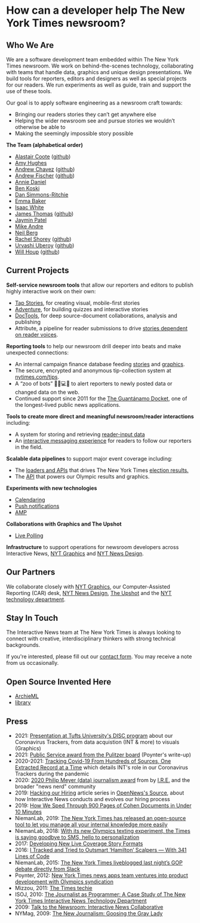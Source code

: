 # How can a developer help The New York Times newsroom?

## Who We Are
We are a software development team embedded within The New York Times newsroom. We work on behind-the-scenes technology, collaborating with teams that handle data, graphics and unique design presentations. We build tools for reporters, editors and designers as well as special projects for our readers.  We run experiments as well as guide, train and support the use of these tools.

Our goal is to apply software engineering as a newsroom craft towards:
- Bringing our readers stories they can’t get anywhere else
- Helping the wider newsroom see and pursue stories we wouldn’t otherwise be able to 
- Making the seemingly impossible story possible

**The Team (alphabetical order)**

  * [Alastair Coote](https://twitter.com/_alastair) ([github](https://github.com/alastaircoote))
  * [Amy Hughes](https://github.com/amykatherinehughes)
  * [Andrew Chavez](https://twitter.com/adchavez) ([github](https://github.com/achavez))
  * [Andrew Fischer](https://twitter.com/ndrewfischer) ([github](https://github.com/afischer))
  * [Annie Daniel](https://github.com/anniedaniel)
  * [Ben Koski](https://github.com/bkoski)
  * [Dan Simmons-Ritchie](https://github.com/simmonsritchie)
  * [Emma Baker](https://github.com/emlorraine)
  * [Isaac White](https://github.com/isaacwhite)
  * [James Thomas](https://www.nytimes.com/by/james-thomas) ([github](https://github.com/parisminton))
  * [Jaymin Patel](https://github.com/jayminkapish)
  * [Mike Andre](https://github.com/mtandre)
  * [Neil Berg](https://github.com/neil-berg)
  * [Rachel Shorey](https://www.nytimes.com/by/rachel-shorey)  ([github](https://github.com/rshorey))
  * [Urvashi Uberoy](https://twitter.com/urvashiuberoy) ([github](https://github.com/uuberoy))
  * [Will Houp](https://twitter.com/williamhoup) ([github](https://github.com/willhoup))

## Current Projects

**Self-service newsroom tools** that allow our reporters and editors to publish highly interactive work on their own:
  * [Tap Stories](https://www.nytimes.com/interactive/2023/09/20/multimedia/norway-library-boat-bookstore.html), for creating visual, mobile-first stories
  * [Adventure](https://www.nytimes.com/interactive/2022/science/is-pluto-a-planet.html), for building quizzes and interactive stories
  * [DocTools](https://www.nytimes.com/interactive/2023/06/09/us/trump-indictment-document-annotated.html), for deep source-document collaborations, analysis and publishing 
  * Attribute, a pipeline for reader submissions to drive [stories dependent on reader voices](https://www.nytimes.com/interactive/2020/world/coronavirus-health-care-workers.html).

**Reporting tools** to help our newsroom drill deeper into beats and make unexpected connections:
  * An internal campaign finance database feeding [stories](https://www.nytimes.com/2022/06/14/us/politics/trump-fundraising-jan-6.html) and [graphics](https://www.nytimes.com/interactive/2019/08/02/us/politics/2020-democratic-fundraising.html).
  * The secure, encrypted and anonymous tip-collection system at [nytimes.com/tips](https://www.nytimes.com/tips).
  * A “zoo of bots” 🦓🐯💻🤖 to alert reporters to newly posted data or changed data on the web.
  * Continued support since 2011 for the [The Guantánamo Docket](https://www.nytimes.com/interactive/projects/guantanamo), one of the longest-lived public news applications.

**Tools to create more direct and meaningful newsroom/reader interactions** including:
  * A system for storing and retrieving [reader-input data](https://www.nytimes.com/interactive/2023/upshot/extremely-detailed-nyc-neighborhood-map.html)
  * An [interactive messaging experience](https://open.nytimes.com/from-pyeongchang-to-your-pocket-developing-a-new-way-to-follow-the-olympics-1e8904ee0919) for readers to follow our reporters in the field.

**Scalable data pipelines** to support major event coverage including:
  * The [loaders and APIs](https://source.opennews.org/articles/introducing-elex-tool-make-election-coverage-bette/) that drives The New York Times [election results.](https://www.nytimes.com/2018/03/05/insider/election-night-data.html)
  * The [API](https://source.opennews.org/articles/london-calling-winning-data-olympics/) that powers our Olympic results and graphics.

**Experiments with new technologies**
  * [Calendaring](https://www.nytimes.com/interactive/2018/science/astronomy-space-calendar.html)
  * [Push notifications](https://www.nytimes.com/interactive/2018/11/05/us/elections/live-elections-2018-push-signup.html)
  * [AMP](https://www.nytimes.com/elections/results/results-house-elections.amp.html)

**Collaborations with Graphics and The Upshot**
  * [Live Polling](https://www.nytimes.com/interactive/2018/upshot/elections-polls.html)

**Infrastructure** to support operations for newsroom developers across Interactive News, [NYT Graphics](https://twitter.com/nytgraphics) and [NYT News Design](https://twitter.com/nytdesign).

## Our Partners

We collaborate closely with [NYT Graphics](https://twitter.com/nytgraphics), our Computer-Assisted Reporting (CAR) desk, [NYT News Design](https://twitter.com/nytdesign), [The Upshot](https://www.nytimes.com/section/upshot) and the [NYT technology department](https://open.nytimes.com/workplace-culture/home).

## Stay In Touch

The Interactive News team at The New York Times is always looking to connect with creative, interdisciplinary thinkers with strong technical backgrounds.

If you're interested, please fill out our [contact form](https://docs.google.com/forms/d/e/1FAIpQLSdDkc41UNSYbLibIowiMSccVhrkJ-22v39wlV4kHCxHGo3qWg/viewform). You may receive a note from us occasionally.

## Open Source Invented Here
  * [ArchieML](http://archieml.org/)
  * [library](https://github.com/nytimes/library)

## Press
  * 2021: [Presentation at Tufts University's DISC program](https://tufts.zoom.us/rec/play/UVYJP8G9dhgyEdD7XdogiptnkjQlT2VI_NKqnew3OGjXdTdCW27ZCrZwTQk5lfWhqM6aMFZzyj4k1uXx.l0SrVCK7eviEOzx5?startTime=1632427281000&_x_zm_rtaid=ZxApr5sESB2LkPiVsCHHMg.1636744255943.176c8cba40a093db0e666b4dba335017&_x_zm_rhtaid=105) about our Coronavirus Trackers, from data acquistion (INT & more) to visuals (Graphics)
  * 2021: [Public Service award from the Pulitzer board](https://www.poynter.org/reporting-editing/2021/the-new-york-times-wins-the-public-service-pulitzer-for-its-coronavirus-coverage/) (Poynter's write-up) 
  * 2020-2021: [Tracking Covid-19 From Hundreds of Sources, One Extracted Record at a Time](https://open.nytimes.com/tracking-covid-19-from-hundreds-of-sources-one-extracted-record-at-a-time-dd8cbd31f9b4) which details INT's role in our Coronavirus Trackers during the pandemic
  * 2020: [2020 Philip Meyer (data) journalism award](https://www.ire.org/ire-announces-winners-of-2020-philip-meyer-journalism-award/) from by [I.R.E.](https://www.ire.org/) and the broader "news nerd" community
  * 2019: [Hacking our Hiring](https://source.opennews.org/articles/hacking-our-hiring-part-1/) article series in [OpenNews's Source](https://source.opennews.org/), about how Interactive News conducts and evolves our hiring process
  * 2019: [How We Sped Through 900 Pages of Cohen Documents in Under 10 Minutes](https://www.nytimes.com/2019/03/26/reader-center/times-documents-reporters-cohen.html)
  * NiemanLab, 2019: [The New York Times has released an open-source tool to let you manage all your internal knowledge more easily](http://www.niemanlab.org/2019/03/the-new-york-times-has-released-an-open-source-tool-to-let-you-manage-all-your-internal-knowledge-more-easily/)
  * NiemanLab, 2018: [With its new Olympics texting experiment, the Times is saying goodbye to SMS, hello to personalization](http://www.niemanlab.org/2018/02/with-its-new-olympics-texting-experiment-the-times-is-saying-goodbye-to-sms-hello-to-personalization/)
  * 2017: [Developing New Live Coverage Story Formats](https://open.nytimes.com/srccon-recap-developing-new-live-coverage-story-formats-894a125b7752)
  * 2016: [I Tracked and Tried to Outsmart ‘Hamilton’ Scalpers — With 341 Lines of Code](https://www.nytimes.com/2016/08/16/insider/i-tracked-and-tried-to-outsmart-hamilton-scalpers-with-341-lines-of-code.html)
  * NiemanLab, 2015: [The New York Times liveblogged last night’s GOP debate directly from Slack](http://www.niemanlab.org/2015/08/the-new-york-times-live-blogged-last-nights-gop-debate-directly-from-slack/)
  * Poynter, 2012: [New York Times news apps team ventures into product development with Olympics syndication](https://www.poynter.org/news/new-york-times-news-apps-team-ventures-product-development-olympics-syndication)
  * Mizzou, 2011: [The Times techie](http://mizzoumagarchives.missouri.edu/2011-Summer/features/times-techie/index.php)
  * ISOJ, 2010: [The Journalist as Programmer: A Case Study of The New York Times Interactive News Technology Department ](https://www.isoj.org/wp-content/uploads/2016/10/ISOJ_Journal_V2_N1_2012_Spring.pdf#page=5)
  * 2009: [Talk to the Newsroom: Interactive News Collaborative](https://www.nytimes.com/2009/01/19/business/media/19askthetimes.html)
  * NYMag, 2009: [The New Journalism: Goosing the Gray Lady](http://nymag.com/news/features/all-new/53344/)

[logo]: https://github.com/newsdev/about-int/raw/master/img/code-int-jumbo.gif
